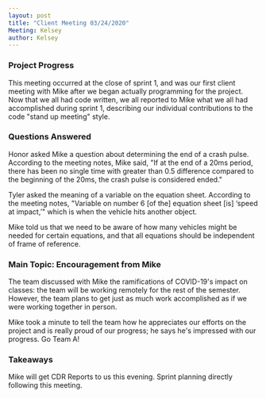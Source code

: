```yaml
---
layout: post
title: "Client Meeting 03/24/2020"
Meeting: Kelsey
author: Kelsey
---
```


### Project Progress
This meeting occurred at the close of sprint 1, and was our first client meeting with Mike after we began actually programming for the project. Now that we all had code written, we all reported to Mike what we all had accomplished during sprint 1, describing our individual contributions to the code "stand up meeting" style.

### Questions Answered
Honor asked Mike a question about determining the end of a crash pulse. According to the meeting notes, Mike said, "If at the end of a 20ms period, there has been no single time with greater than 0.5 difference compared to the beginning of the 20ms, the crash pulse is considered ended."

Tyler asked the meaning of a variable on the equation sheet. According to the meeting notes, "Variable on number 6 [of the] equation sheet [is] ‘speed at impact,’" which is when the vehicle hits another object.

Mike told us that we need to be aware of how many vehicles might be needed for certain equations, and that all equations should be independent of frame of reference.

### Main Topic: Encouragement from Mike
The team discussed with Mike the ramifications of COVID-19's impact on classes: the team will be working remotely for the rest of the semester. However, the team plans to get just as much work accomplished as if we were working together in person. 

Mike took a minute to tell the team how he appreciates our efforts on the project and is really proud of our progress; he says he's impressed with our progress. Go Team A!

### Takeaways
Mike will get CDR Reports to us this evening. Sprint planning directly following this meeting.

